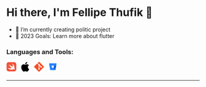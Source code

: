 # Hi there, I'm Fellipe Thufik 👋 

- 🌱 I’m currently creating politic project 
- 🥅 2023 Goals: Learn more about flutter

### Languages and Tools:

[<img align="left" alt="Swift" width="26px" src="https://github.com/devicons/devicon/blob/master/icons/swift/swift-original.svg" style="padding-right:10px;" />][webdevplaylist]
[<img align="left" alt="Apple" width="26px" src="https://github.com/devicons/devicon/blob/master/icons/apple/apple-original.svg" style="padding-right:10px;" />][webdevplaylist]
[<img align="left" alt="Git" width="26px" src="https://github.com/devicons/devicon/blob/master/icons/git/git-original.svg" style="padding-right:10px;" />][cssplaylist]
[<img align="left" alt="Bitbucket" width="26px" src="https://github.com/devicons/devicon/blob/master/icons/bitbucket/bitbucket-original.svg" style="padding-right:10px;" />][cssplaylist]

<br />
<br />

---

[website]: https://codeSTACKr.com
[course]: http://vsCodeHero.com
[twitter]: https://twitter.com/codeSTACKr
[youtube]: https://youtube.com/codeSTACKr
[instagram]: https://instagram.com/codeSTACKr
[linkedin]: https://linkedin.com/in/codeSTACKr
[webdevplaylist]: https://www.youtube.com/playlist?list=PLkwxH9e_vrAJ0WbEsFA9W3I1W-g_BTsbt
[jsplaylist]: https://www.youtube.com/playlist?list=PLkwxH9e_vrALRJKu7wfXby3MKeflhTu6B
[cssplaylist]: https://www.youtube.com/playlist?list=PLkwxH9e_vrALSdvZuEh6gqQdmDoDIoqz4
[reactplaylist]: https://www.youtube.com/playlist?list=PLkwxH9e_vrAK4TdffpxKY3QGyHCpxFcQ0

